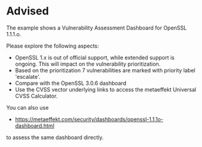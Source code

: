# Advised

The example shows a Vulnerability Assessment Dashboard for OpenSSL 1.1.1.o.

Please explore the following aspects:

* OpenSSL 1.x is out of official support, while extended support is ongoing. This will impact on the vulnerability prioritization.
* Based on the prioritization 7 vulnerabilities are marked with priority label 'escalate'. 
* Compare with the OpenSSL 3.0.6 dashboard
* Use the CVSS vector underlying links to access the metaeffekt Universal CVSS Calculator.

You can also use 

* https://metaeffekt.com/security/dashboards/openssl-1.1.1o-dashboard.html

to assess the same dashboard directly.
